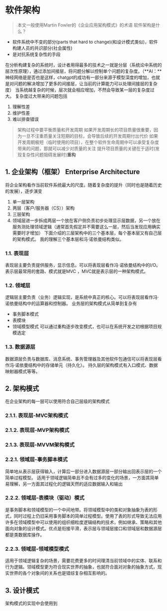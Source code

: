 # 软件架构
> 本文一般使用Martin Fowler的《企业应用架构模式》的术语
软件架构是什么？
- 软件系统中不变的部分(parts that hard to change)(和设计模式类似)，软件构建人员的共识部分(社会属性)
- 是对抗系统复杂性的手段

在分析构建复杂的系统时，设计者用得最多的技术之一就是分层（系统论中系统的层次性原理），通过添加间接层，将问题分解以控制单个问题的复杂度。（**AI：**神经网络是是否也是这样，chatgpt的成功有一部分来源于模型深度的增加，也就是对问题的解决增加了更多的间接层，让当前的计算能力可以处理间接层的复杂度）
当系统越复杂的时候，层次就会相应增加，不然会导致某一层的复杂度过大。
复杂度过大带来的问题包括
1. 理解性差
2. 维护性差
3. 难以排查错误

> 架构过程中要平衡质量和开发周期
> 如果开发周期长的项目质量很重要，因为一旦不注重质量关注短期的目标，会导致后续的开发周期付出代价
> 如果开发周期极短（临时使用的项目），在整个软件生命周期中可以承受复杂度带来的问题，那就可以减少对质量的关注
> 提升项目质量的关键在于适时(发现复杂性问题阻碍发展时)**重构**

## 1. 企业架构（框架） Enterprise Architecture
将企业架构看作当前软件系统最大的尺度。随着复杂度的提升（同时也是随着历史的发展），逐步演变
1. 单一层架构
2. 两层（客户/服务器（CS））架构
3. 三层架构
4. 领域层进一步拆成两层一个放在客户侧负责初步处理显示层数据，另一个放在服务测处理领域逻辑（通常首先假定并不需要这么一层，然后当发现应用确实需要时才增加）
下面介绍的三层架构中的三个基本层，每个基本层又有自己层的架构模式。
我的理解三个基本层和冯·诺依曼结构类似。
### 1.1. 表现层
表现层主要负责提供服务，显示信息。可以将表现层看作冯·诺依曼结构中的I/O。
表示层最常用的套路、模式就是MVC ，MVC就是表示层的一种架构模式。
### 1.2. 领域层
逻辑层主要负责（业务）逻辑实现，是系统中真正的核心。可以将表现层看作冯·诺依曼结构中的运算器和控制器。
业务层的架构模式从简单到复杂有
- 事务脚本模式
- 表模块
- 领域模型模式
可以通过重构逐步改变模式，也可以在系统开发之初根据项目规模选定
### 1.3. 数据源层
数据源层负责与数据库、消息系统、事务管理器及其他软件包通信可以将表现层看作冯·诺依曼结构中的存储单元（持久化）。
持久层的架构模式有入口模式、数据映射器模式等等。
## 2. 架构模式
在企业架构的每一层可以使用符合自己层级的架构模式
### 2.1.1. 表现层-MVC架构模式
### 2.1.2. 表现层-MVP架构模式
### 2.1.3. 表现层-MVVM架构模式
### 2.2.1. 领域层-事务脚本模式
简单地从表示层获得输入，计算后一部分进入数据源层一部分输出回表示层的一个简单过程模型。
适用于领域逻辑简单且不会有过多的变化的场景，一方面其简单易理解，另一方面其过程化的逻辑天然的适应数据输入和输出
### 2.2.2. 领域层-表模块（驱动）模式
是事务脚本和领域模型的一个中间地带。将领域模型中的类和对象抽象为表的形式，同时过程上仍旧采用事务脚本的简单过程模型。使用了表的形式导致无法应用许多在领域模型中可以使用的组织细粒度逻辑结构的技术，例如继承、策略和其他面向对象的设计模式。优点是衔接平滑，表示层与领域层接口和领域层和数据源层都是类数据库操作。
### 2.2.3. 领域层-领域模型模式
适用于领域逻辑复杂的场景，需要花费更多的时间理清当前领域中的实体、联系和行为逻辑。领域模型更为符合现实世界的抽象，也就符合面对对象的抽象方式，现实世界的各个对象间的关系也是错综复杂相互影响的。
## 3. 设计模式
架构模式的实现中会使用到